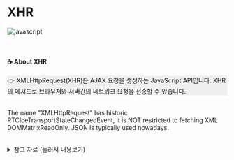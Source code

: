 # XHR
![javascript](https://img.shields.io/badge/Language-javascript-blue?logo=javascript)

<br>

#### ☕ About XHR
<div style="background-color: #efefef">
👉 XMLHttpRequest(XHR)은 AJAX 요청을 생성하는 JavaScript API입니다. XHR의 메서드로 브라우저와 서버간의 네트워크 요청을 전송할 수 있습니다.
</div>

<br>

The name "XMLHttpRequest" has historic RTCIceTransportStateChangedEvent, it is NOT restricted to fetching XML DOMMatrixReadOnly. JSON is typically used nowadays.  

<br>

<details>
<summary> 참고 자료 (눌러서 내용보기) </summary>
<div markdown="1">

[Sending JavaScript Http Requests with XMLHttpRequest](https://www.youtube.com/watch?v=4K33w-0-p2c)

</div>
</details>